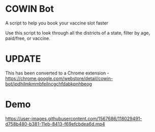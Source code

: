 # COWIN Bot
A script to help you book your vaccine slot faster

Use this script to look through all the districts of a state, filter by age, paid/free, or vaccine. 

# UPDATE

This has been converted to a Chrome extension - https://chrome.google.com/webstore/detail/cowin-bot/ipdhilmkmmbfeilncgchfdabkpnhbeog 

# Demo
https://user-images.githubusercontent.com/1567686/118029491-d758b480-b381-11eb-8413-f69efcbdea6d.mp4